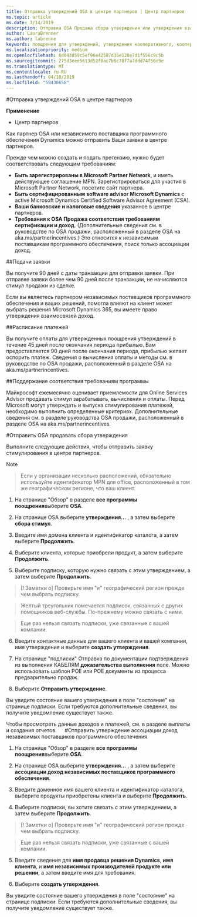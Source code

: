 ```yaml
---
title: Отправка утверждений OSA в центре партнеров | Центр партнеров
ms.topic: article
ms.date: 3/14/2019
description: Отправка OSA Продажа сбора утверждения или утверждения взаимосвязей доход независимых поставщиков программного обеспечения
author: LauraBrenner
ms.author: labrenne
keywords: поощрения для утверждений, утверждения кооперативного, кооперативного средств, OSA, независимых поставщиков программного обеспечения, ассоциации доход
ms.localizationpriority: medium
ms.openlocfilehash: 6d043d59c5ef96e42587d36e128e7d1f556c9c5b
ms.sourcegitcommit: 275d3eee5613d52f0ac7b8c78f7a7ddd74f56c9e
ms.translationtype: MT
ms.contentlocale: ru-RU
ms.lasthandoff: 04/10/2019
ms.locfileid: "59430658"
---
```

#<a name="submit-your-osa-claims-in-partner-center"></a>Отправка утверждений OSA в центре партнеров

**Применение**

-  Центр партнеров

Как партнер OSA или независимого поставщика программного обеспечения Dynamics можно отправить Ваши заявки в центре партнеров. 

Прежде чем можно создать и подать претензию, нужно будет соответствовать следующим требованиям: 
-   **Быть зарегистрированы в Microsoft Partner Network**, и иметь действующее соглашение MPN. Зарегистрироваться для участия в Microsoft Partner Network, посетите сайт партнера. 
-   **Быть сертифицированным software advisor Microsoft Dynamics** с active Microsoft Dynamics Certified Software Advisor Agreement (CSA). 
-   **Ваши банковские и налоговые сведения** указанное в центре партнеров. 
-   **Требования к OSA Продажа соответствия требованиям сертификации и доход**. (Дополнительные сведения см. в руководстве по OSA продажи, расположенный в разделе OSA на aka.ms/partnerincentives.) Это относится к независимым поставщикам программного обеспечения, поиск только ассоциации доход. 

##<a name="submitting-your-claim"></a>Подачи заявки

Вы получите 90 дней с даты транзакции для отправки заявки. При отправке заявки более чем 90 дней после транзакции, не начисляются стимул продажи из сделке. 

Если вы являетесь партнером независимых поставщиков программного обеспечения и ваших решений, помогла влияют на клиент может выбрать решения Microsoft Dynamics 365, вы имеете право утверждения взаимосвязей доход.   

##<a name="payment-schedule"></a>Расписание платежей

Вы получите оплаты для утвержденных поощрения утверждений в течение 45 дней после окончания периода прибылью. Вам предоставляется 90 дней после окончания периода, прибылью желает оспорить платеж. Сведения о вычисления оплаты и методы см. в руководстве по OSA продажи, расположенный в разделе OSA на aka.ms/partnerincentives.

##<a name="maintaining-your-program-eligibility"></a>Поддержание соответствия требованиям программы

Майкрософт ежемесячно оценивает приемлемости для Online Services Advisor продавать стимул зарабатывать, вычисления и оплаты. Перед Microsoft могут утверждать и выпуска стимулирования платежей, необходимо выполнить определенные критериях. Дополнительные сведения см. в разделе руководства OSA продажи, расположенный в разделе OSA на aka.ms/partnerincentives.

#<a name="submit-an-osa-sell-fee-claim"></a>Отправить OSA продавать сбора утверждения

Выполните следующие действия, чтобы отправить заявку стимулирования в центре партнеров.  

>[!NOTE]

>Если у организации несколько расположений, обязательно используйте идентификатор MPN для office, расположенный в том же географическом регионе, что ваш клиент. 

1.  На странице "Обзор" в разделе **все программы поощрения**выберите **OSA**.

2.  На странице OSA выберите **утверждения...** , а затем выберите **сбора стимул**.

3.  Введите имя домена клиента и идентификатор каталога, а затем выберите **Продолжить**. 

4.  Выберите клиента, которые приобрели продукт, а затем выберите **Продолжить**. 

5.  Выберите подписку, которую нужно связать с этим утверждением, а затем выберите **Продолжить**.

>[! Заметки о] Проверьте имя "и" географический регион прежде чем выбрать подписку. 

>Желтый треугольник помечается подписок, связанных с других помощников веб-службы. По-прежнему можно связать с ними. 

>Еще раз нельзя связать подписки, уже связанные с вашей компании.  

6.  Введите контактные данные для вашего клиента и вашей компании, имя утверждения и выберите **создать утверждения**. 

7.  На странице "подписки" Отправка по документации подтверждения из выполнения КАБЕЛЯМ **доказательства выполнения** поле. Можно использовать шаблон POE или POE документы из процесса предварительно продаж. 

8.  Выберите **Отправить утверждение**.    

Вы увидите состояние вашего утверждения в поле "состояние" на странице подписки. Если требуются дополнительные сведения, вы получите уведомление существует также.

Чтобы просмотреть данные доходов и платежей, см. в разделе выплаты и создания отчетов. 
 
#<a name="submit-an-isv-revenue-association-claim"></a>Отправить утверждение ассоциации доход независимых поставщиков программного обеспечения

1.  На странице "Обзор" в разделе **все программы поощрения**выберите **OSA**.

2.  На странице OSA выберите **утверждения...** , а затем выберите **ассоциации доход независимых поставщиков программного обеспечения**.

3.  Введите доменное имя вашего клиента и идентификатор каталога, выберите продукты приобретены клиента и выберите **Продолжить**. 

4.  Выберите подписки, вы хотите связать с этим утверждением, а затем выберите **Продолжить**.

>[! Заметки о] Проверьте имя "и" географический регион прежде чем выбрать подписку. 

>Еще раз нельзя связать подписки, уже связанные с вашей компании.  

5.  Введите сведения для **имя продавца решения Dynamics**, **имя клиента**, и **имя независимых производителей продукте или решении**, а затем введите имя для требования. 

6.  Выберите **создать утверждения**. 

Вы увидите состояние вашего утверждения в поле "состояние" на странице подписки. Если требуются дополнительные сведения, вы получите уведомление существует также.
